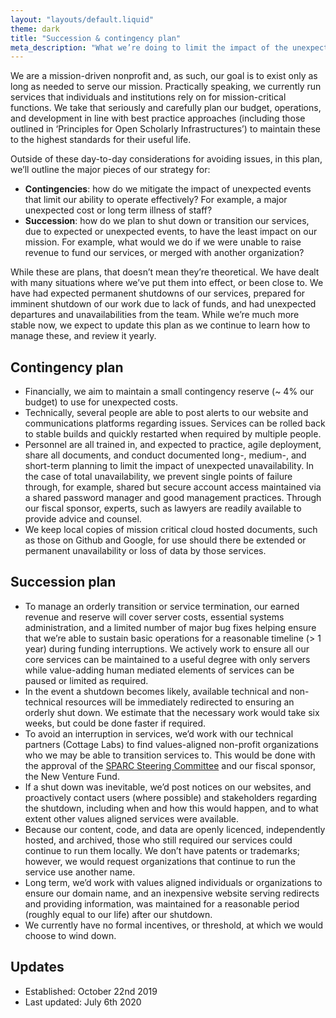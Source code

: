 ```yaml
---
layout: "layouts/default.liquid"
theme: dark
title: "Succession & contingency plan"
meta_description: "What we’re doing to limit the impact of the unexpected, and ensure an orderly shutdown if required."
---
```

We are a mission-driven nonprofit and, as such, our goal is to exist only as long as needed to serve our mission. Practically speaking, we currently run services that individuals and institutions rely on for mission-critical functions. We take that seriously and carefully plan our budget, operations, and development in line with best practice approaches (including those outlined in ‘Principles for Open Scholarly Infrastructures’) to maintain these to the highest standards for their useful life.

Outside of these day-to-day considerations for avoiding issues, in this plan, we’ll outline the major pieces of our strategy for:

* **Contingencies**: how do we mitigate the impact of unexpected events that limit our ability to operate effectively? For example, a major unexpected cost or long term illness of staff?
* **Succession**: how do we plan to shut down or transition our services, due to expected or unexpected events, to have the least impact on our mission. For example, what would we do if we were unable to raise revenue to fund our services, or merged with another organization?

While these are plans, that doesn’t mean they’re theoretical. We have dealt with many situations where we’ve put them into effect, or been close to. We have had expected permanent shutdowns of our services, prepared for imminent shutdown of our work due to lack of funds, and had unexpected departures and unavailabilities from the team. While we’re much more stable now, we expect to update this plan as we continue to learn how to manage these, and review it yearly.

## Contingency plan

* Financially, we aim to maintain a small contingency reserve (~ 4% our budget) to use for unexpected costs.
* Technically, several people are able to post alerts to our website and communications platforms regarding issues. Services can be rolled back to stable builds and quickly restarted when required by multiple people.
* Personnel are all trained in, and expected to practice, agile deployment, share all documents, and conduct documented long-, medium-, and short-term planning to limit the impact of unexpected unavailability. In the case of total unavailability, we prevent single points of failure through, for example, shared but secure account access maintained via a shared password manager and good management practices. Through our fiscal sponsor, experts, such as lawyers are readily available to provide advice and counsel.
* We keep local copies of mission critical cloud hosted documents, such as those on Github and Google, for use should there be extended or permanent unavailability or loss of data by those services.

## Succession plan

* To manage an orderly transition or service termination, our earned revenue and reserve will cover server costs, essential systems administration, and a limited number of major bug fixes helping ensure that we’re able to sustain basic operations for a reasonable timeline (> 1 year) during funding interruptions. We actively work to ensure all our core services can be maintained to a useful degree with only servers while value-adding human mediated elements of services can be paused or limited as required.
* In the event a shutdown becomes likely, available technical and non-technical resources will be immediately redirected to ensuring an orderly shut down. We estimate that the necessary work would take six weeks, but could be done faster if required.
* To avoid an interruption in services, we’d work with our technical partners (Cottage Labs) to find values-aligned non-profit organizations who we may be able to transition services to. This would be done with the approval of the [SPARC Steering Committee](https://sparcopen.org/who-we-are/governance/) and our fiscal sponsor, the New Venture Fund.
* If a shut down was inevitable, we’d post notices on our websites, and proactively contact users (where possible) and stakeholders regarding the shutdown, including when and how this would happen, and to what extent other values aligned services were available.
* Because our content, code, and data are openly licenced, independently hosted, and archived, those who still required our services could continue to run them locally. We don’t have patents or trademarks; however, we would request organizations that continue to run the service use another name.
* Long term, we’d work with values aligned individuals or organizations to ensure our domain name, and an inexpensive website serving redirects and providing information, was maintained for a reasonable period (roughly equal to our life) after our shutdown.
* We currently have no formal incentives, or threshold, at which we would choose to wind down.

## Updates

* Established: October 22nd 2019
* Last updated: July 6th 2020
